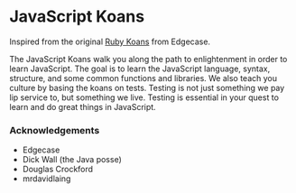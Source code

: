 # JavaScript Koans

Inspired from the original [Ruby Koans](http://github.com/edgecase/ruby_koans) from Edgecase.

The JavaScript Koans walk you along the path to enlightenment in order to learn JavaScript. The goal is to learn the JavaScript language, syntax, structure, and some common functions and libraries. We also teach you culture by basing the koans on tests. Testing is not just something we pay lip service to, but something we live. Testing is essential in your quest to learn and do great things in JavaScript.

### Acknowledgements

* Edgecase
* Dick Wall (the Java posse)
* Douglas Crockford
* mrdavidlaing
